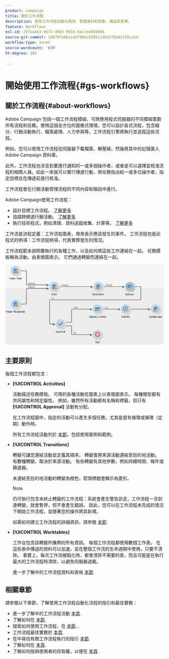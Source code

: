 ```yaml
---
product: campaign
title: 關於工作流程
description: 使用工作流程自動化程序、管理資料和對象、傳送訊息等。
feature: Workflows
exl-id: 297aa4e3-b672-46b5-9016-5accee8568b8
source-git-commit: 190707b8b1ea5f90dc6385c13832fbb01378ca1d
workflow-type: tm+mt
source-wordcount: '639'
ht-degree: 26%

---
```


# 開始使用工作流程{#gs-workflows}

## 關於工作流程{#about-workflows}

Adobe Campaign 包括一個工作流程模組，可跨應用程式伺服器的不同模組策劃所有流程和任務。使用這個全方位的圖像式環境，您可以設計各式流程，包含細分、行銷活動執行、檔案處理、人力參與等。工作流程引擎將執行並追蹤這些流程。

例如，您可以使用工作流程從伺服器下載檔案、解壓縮，然後將其中的記錄匯入 Adobe Campaign 資料庫。

此外，工作流程也涉及到要進行通知的一或多個操作者，或者是可以選擇並核准流程的相關人員。如此一來就可以實行傳遞行動，將任務指派給一或多位操作者，指定目標且在傳遞前進行核准。

工作流程會在行銷活動管理流程的不同內容和階段中進行。

Adobe Campaign使用工作流程：

* 設計目標工作流程。 [了解更多](#targeting-workflows)
* 協調跨頻道行銷活動。 [了解更多](#campaign-workflows)
* 執行技術程式，例如清理、資料追蹤收集、計算等。 [了解更多](#technical-workflows)

工作流是流程定義：工作流程圖表，用來表示應該發生的事件。 工作流程也是此程式的例項：工作流程例項，代表實際發生的情況。

工作流程範本說明要執行的各種工作，以及如何將這些工作連結在一起。 任務模板稱為活動，由表徵圖表示。 它們通過轉變而連結在一起。

![](assets/example1.png)

## 主要原則

每個工作流程都包含：

* **[!UICONTROL Activities]**

   活動描述任務模板。 可用的各種活動在圖表上以表徵圖表示。 每種類型都有共同屬性和特定屬性。 例如，雖然所有活動都有名稱和標籤，但只有 **[!UICONTROL Approval]** 活動有分配。

   在工作流程圖中，指定的活動可以產生多個任務，尤其是當有循環或循環（定期）動作時。

   所有工作流程活動列於 [本節](activities.md)，包括使用案例和範例。

* **[!UICONTROL Transitions]**

   轉變可讓您連結活動並定義其順序。 轉變會將來源活動連結至目的地活動。 有數種轉變，取決於來源活動。 有些轉變有其他參數，例如持續時間、條件或篩選器。

   未連結至目的地活動的轉變為橙色，箭頭標題會顯示為菱形。

   >[!NOTE]
   >
   >仍可執行包含未終止轉變的工作流程：系統會產生警告訊息，工作流程一旦到達轉變，就會暫停，但不會產生錯誤。 因此，您可以在工作流程未完成的情況下開始工作流程，並隨著您的操作將其新增。

   如需如何建立工作流程的詳細資訊，請參閱 [本節](build-a-workflow.md).

* **[!UICONTROL Worktables]**

   工作台包含該轉變所攜帶的所有資訊。 每個工作流程都使用數個工作表。 在這些表中傳送的資料可以加速，並在整個工作流的生命週期中使用，只要不清除。 事實上，每次工作流被鈍化時，都會清除不需要的表，而且可能是在執行最大的工作流程時清除，以避免伺服器過載。

   進一步了解中的工作流程資料和表格 [本節](use-workflow-data.md).

## 相關章節

請參閱以下章節，了解使用工作流程自動化流程的指引和最佳實務：

* 進一步了解中的工作流程活動 [本頁](use-workflow-data.md).
* 了解如何在 [本節](build-a-workflow.md).
* 探索如何使用工作流程，在 [本節](campaign-workflows.md)...
* 工作流程最佳實務於 [本頁](workflow-best-practices.md).
* 在中尋找有關工作流程執行的指引 [本節](start-a-workflow.md).
* 了解如何在 [本頁](monitor-workflow-execution.md).
* 了解如何授與使用者的存取權，以便在 [本頁](managing-rights.md).
